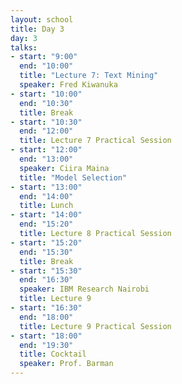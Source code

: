 ```yaml
---
layout: school
title: Day 3
day: 3
talks:
- start: "9:00"
  end: "10:00"
  title: "Lecture 7: Text Mining"
  speaker: Fred Kiwanuka
- start: "10:00"
  end: "10:30"
  title: Break
- start: "10:30"
  end: "12:00"
  title: Lecture 7 Practical Session
- start: "12:00"
  end: "13:00"
  speaker: Ciira Maina
  title: "Model Selection"
- start: "13:00"
  end: "14:00"
  title: Lunch
- start: "14:00"
  end: "15:20"
  title: Lecture 8 Practical Session
- start: "15:20"
  end: "15:30"
  title: Break
- start: "15:30"
  end: "16:30"
  speaker: IBM Research Nairobi
  title: Lecture 9
- start: "16:30"
  end: "18:00"
  title: Lecture 9 Practical Session
- start: "18:00"
  end: "19:30"
  title: Cocktail
  speaker: Prof. Barman
---
```

